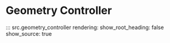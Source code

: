 # Geometry Controller

::: src.geometry_controller
    rendering:
        show_root_heading: false
        show_source: true
